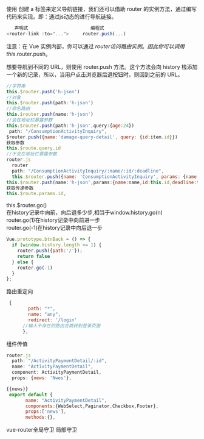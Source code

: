 
使用 <router-link> 创建 a 标签来定义导航链接，我们还可以借助 router 的实例方法，通过编写代码来实现。即：通过js动态的进行导航链接。
```js
   声明式		                 编程式
<router-link :to="...">   	router.push(...)
  ```
注意：在 Vue 实例内部，你可以通过 $router 访问路由实例。因此你可以调用 this.$router.push。

想要导航到不同的 URL，则使用 router.push 方法。这个方法会向 history 栈添加一个新的记录，所以，当用户点击浏览器后退按钮时，则回到之前的 URL。

```js
//字符串
this.$router.push('h-json')
//对象
this.$router.push(path:'h-json')
//命名路由 
this.$router.push(name:'h-json')
//会在地址栏暴露参数
this.$router.push(path:'h-json',query:{age:24})
 path: "/ConsumptionActivityInquiry",
$router.push({name:'damage-query-detail', query: {id:item.id}})
获取参数
this.$route.query.id
//不会在地址栏暴露参数
router.js
  router
  path: "/ConsumptionActivityInquiry/:name/:id/:deadline",
  this.$router.push({name: 'ConsumptionActivityInquiry', params: {name: item.name,id: item.id,deadline: item.deadline}})">
this.$router.push(name:'h-json',params:{name:name,id:this.id,deadline:time})
获取传递参数
this.$route.params.id,
```
this.$router.go()    <br>
在history记录中向前，向后退多少步,相当于window.history.go(n)    <br>
router.go(1)在history记录中向前进一步    <br>
router.go(-1)在history记录中向后退一步    <br>
```js
Vue.prototype.btnBack = () => {
  if (window.history.length <= 1) {
    router.push({path:'/'});
    return false
  } else {
    router.go(-1)
  }
};
```
路由重定向
```js
 {
        path: "*",
        name: "any",
        redirect: '/login'
      //输入不存在的路由会跳转到登录页面
      },
 ```  
 组件传值
 ```js
 router.js
   path: "/ActivityPaymentDetail/:id",
   name: "ActivityPaymentDetail",
   component: ActivityPaymentDetail,
   props: {news: 'Nwes'},
 
 {{news}}
  export default {
        name: "ActivityPaymentDetail",
        components:{WebSelect,Paginator,Checkbox,Footer},
        props:['news'],
        methods:{},
 ```  
 vue-router全局守卫 局部守卫
 
